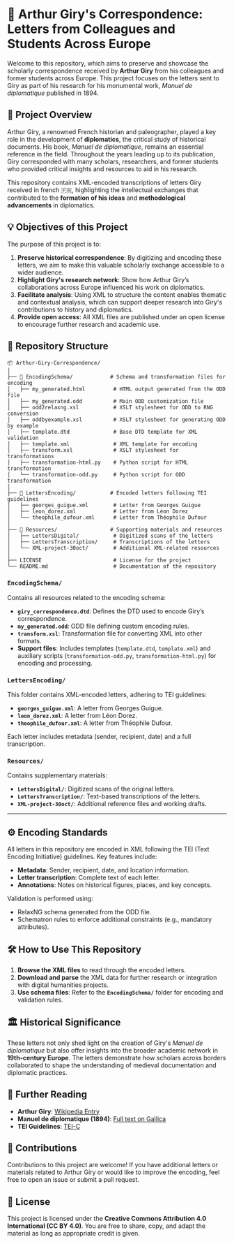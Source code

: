 
# 📜 Arthur Giry's Correspondence: Letters from Colleagues and Students Across Europe

Welcome to this repository, which aims to preserve and showcase the scholarly correspondence received by **Arthur Giry** from his colleagues and former students across Europe. This project focuses on the letters sent to Giry as part of his research for his monumental work, *Manuel de diplomatique* published in 1894.

## 📝 Project Overview

Arthur Giry, a renowned French historian and paleographer, played a key role in the development of **diplomatics**, the critical study of historical documents. His book, *Manuel de diplomatique*, remains an essential reference in the field. Throughout the years leading up to its publication, Giry corresponded with many scholars, researchers, and former students who provided critical insights and resources to aid in his research.

This repository contains XML-encoded transcriptions of letters Giry received in french 🇫🇷, highlighting the intellectual exchanges that contributed to the **formation of his ideas** and **methodological advancements** in diplomatics.

## 💡 Objectives of this Project

The purpose of this project is to:
1. **Preserve historical correspondence**: By digitizing and encoding these letters, we aim to make this valuable scholarly exchange accessible to a wider audience.
2. **Highlight Giry's research network**: Show how Arthur Giry’s collaborations across Europe influenced his work on diplomatics.
3. **Facilitate analysis**: Using XML to structure the content enables thematic and contextual analysis, which can support deeper research into Giry's contributions to history and diplomatics.
4. **Provide open access**: All XML files are published under an open license to encourage further research and academic use.

## 📂 Repository Structure

```plaintext
📦 Arthur-Giry-Correspondence/
│
├── 📂 EncodingSchema/            # Schema and transformation files for encoding
│   ├── my_generated.html         # HTML output generated from the ODD file
│   ├── my_generated.odd          # Main ODD customization file
│   ├── odd2relaxng.xsl           # XSLT stylesheet for ODD to RNG conversion
│   ├── oddbyexample.xsl          # XSLT stylesheet for generating ODD by example
│   ├── template.dtd              # Base DTD template for XML validation
│   ├── template.xml              # XML template for encoding
│   ├── transform.xsl             # XSLT stylesheet for transformations
│   ├── transformation-html.py    # Python script for HTML transformation
│   └── transformation-odd.py     # Python script for ODD transformation
│
├── 📂 LettersEncoding/           # Encoded letters following TEI guidelines
│   ├── georges_guigue.xml        # Letter from Georges Guigue
│   ├── leon_dorez.xml            # Letter from Léon Dorez
│   └── theophile_dufour.xml      # Letter from Théophile Dufour
│
├── 📂 Resources/                 # Supporting materials and resources
│   ├── LettersDigital/           # Digitized scans of the letters
│   ├── LettersTranscription/     # Transcriptions of the letters
│   └── XML-project-30oct/        # Additional XML-related resources
│
├── LICENSE                       # License for the project
└── README.md                     # Documentation of the repository
```

### **`EncodingSchema/`**  
Contains all resources related to the encoding schema:  

- **`giry_correspondence.dtd`**: Defines the DTD used to encode Giry’s correspondence.  
- **`my_generated.odd`**: ODD file defining custom encoding rules.  
- **`transform.xsl`**: Transformation file for converting XML into other formats.  
- **Support files**: Includes templates (`template.dtd`, `template.xml`) and auxiliary scripts (`transformation-odd.py`, `transformation-html.py`) for encoding and processing.  

### **`LettersEncoding/`**  
This folder contains XML-encoded letters, adhering to TEI guidelines:  

- **`georges_guigue.xml`**: A letter from Georges Guigue.  
- **`leon_dorez.xml`**: A letter from Léon Dorez.  
- **`theophile_dufour.xml`**: A letter from Théophile Dufour.  

Each letter includes metadata (sender, recipient, date) and a full transcription.  

### **`Resources/`**  
Contains supplementary materials:  

- **`LettersDigital/`**: Digitized scans of the original letters.  
- **`LettersTranscription/`**: Text-based transcriptions of the letters.  
- **`XML-project-30oct/`**: Additional reference files and working drafts.  

---

## ⚙️ Encoding Standards  

All letters in this repository are encoded in XML following the TEI (Text Encoding Initiative) guidelines. Key features include:  

- **Metadata**: Sender, recipient, date, and location information.  
- **Letter transcription**: Complete text of each letter.  
- **Annotations**: Notes on historical figures, places, and key concepts.  

Validation is performed using:  
- RelaxNG schema generated from the ODD file.  
- Schematron rules to enforce additional constraints (e.g., mandatory attributes).  

## 🛠️ How to Use This Repository

1. **Browse the XML files** to read through the encoded letters.
2. **Download and parse** the XML data for further research or integration with digital humanities projects.
3. **Use schema files**: Refer to the **`EncodingSchema/`** folder for encoding and validation rules.  

## 🏛️ Historical Significance

These letters not only shed light on the creation of Giry's *Manuel de diplomatique* but also offer insights into the broader academic network in **19th-century Europe**. The letters demonstrate how scholars across borders collaborated to shape the understanding of medieval documentation and diplomatic practices.

## 📖 Further Reading

- **Arthur Giry**: [Wikipedia Entry](https://en.wikipedia.org/wiki/Arthur_Giry)
- **Manuel de diplomatique (1894)**: [Full text on Gallica](https://gallica.bnf.fr/)
- **TEI Guidelines**: [TEI-C](https://tei-c.org/guidelines/)

## 🤝 Contributions

Contributions to this project are welcome! If you have additional letters or materials related to Arthur Giry or would like to improve the encoding, feel free to open an issue or submit a pull request.

## 📄 License

This project is licensed under the **Creative Commons Attribution 4.0 International (CC BY 4.0)**. You are free to share, copy, and adapt the material as long as appropriate credit is given.
